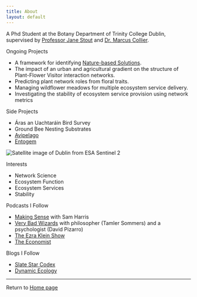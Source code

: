 ```yaml
---
title: About
layout: default
---
```


A Phd Student at the Botany Department of Trinity College Dublin, supervised by [Professor Jane Stout](https://www.tcd.ie/Botany/people/stoutj/) and [Dr. Marcus Collier](https://www.tcd.ie/Botany/people/colliema/).

Ongoing Projects
* A framework for identifying [Nature-based Solutions](_projects/Nature-based-solutions.md).
* The impact of an urban and agricultural gradient on the structure of Plant-Flower Visitor interaction networks.
* Predicting plant network roles from floral traits.
* Managing wildflower meadows for multiple ecosystem service delivery.
* Investigating the stability of ecosystem service provision using network metrics

Side Projects
* Áras an Uachtaráin Bird Survey
* Ground Bee Nesting Substrates
* [Avipelago](https://sysrev.com/u/1225/p/23706)
* [Entogem](https://sysrev.com/u/371/p/16612)


![Satellite image of Dublin from ESA Sentinel 2](Dublin_area.png)

Interests

* Network Science
* Ecosystem Function
* Ecosystem Services
* Stability

Podcasts I Follow

* [Making Sense](https://samharris.org/podcast/) with Sam Harris
* [Very Bad Wizards](https://verybadwizards.fireside.fm/) with philosopher (Tamler Sommers) and a psychologist (David Pizarro)
* [The Ezra Klein Show](https://www.vox.com/ezra-klein-show-podcast)
* [The Economist](https://www.economist.com/podcasts/)

Blogs I Follow

* [Slate Star Codex](https://slatestarcodex.com/)
* [Dynamic Ecology](https://dynamicecology.wordpress.com/)

***

Return to [Home page](index.html)
